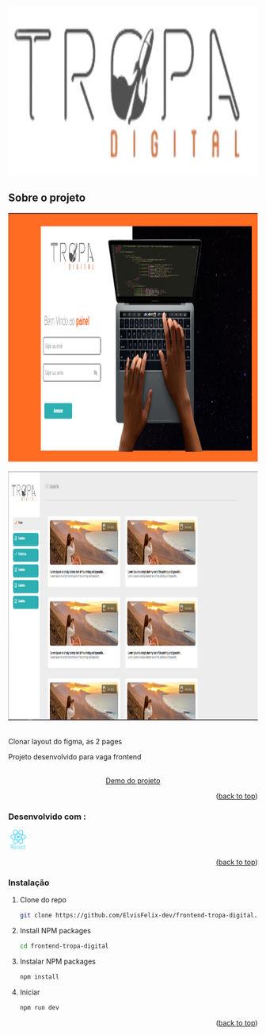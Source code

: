 <a name="readme-top"></a>




<!-- PROJECT LOGO -->
<br />
<div align="center">
  <a>
    <img src="/src/assets/imgLogo.png" alt="Logo" width="600" height="340">
  </a>
</div>



## Sobre o projeto

<div align="center">
  <img src="print.png" alt="printscreen" width="873" height="501"><br />
  <br />
  <img src="print1.png" alt="printscreen" width="873" height="501">
</div>
<br />

<p>Clonar layout do figma, as 2 pages </p>
<p>Projeto desenvolvido para vaga frontend </p>

 <p align="center">
    <br />
    <a href="https://www.figma.com/proto/b5OjH4Ks6J8NKC4QqihbfR/Layout-Front-End-(Copy)?node-id=1%3A2&scaling=contain&page-id=0%3A1&starting-point-node-id=1%3A2">Demo do projeto</a>
  </p>




<p align="right">(<a href="#readme-top">back to top</a>)</p>



### Desenvolvido com :


<a href="https://reactjs.org/" target="_blank" rel="noreferrer"> <img src="https://raw.githubusercontent.com/devicons/devicon/master/icons/react/react-original-wordmark.svg" alt="react" width="40" height="40"/> 


<p align="right">(<a href="#readme-top">back to top</a>)</p>



### Instalação


1. Clone do repo
   ```sh
   git clone https://github.com/ElvisFelix-dev/frontend-tropa-digital.git
   ```
   
2. Install NPM packages
   ```sh
   cd frontend-tropa-digital
   ```
3. Instalar NPM packages
   ```sh
   npm install
   ```
   
4. Iniciar
   ```sh
   npm run dev
   ```


<p align="right">(<a href="#readme-top">back to top</a>)</p>




